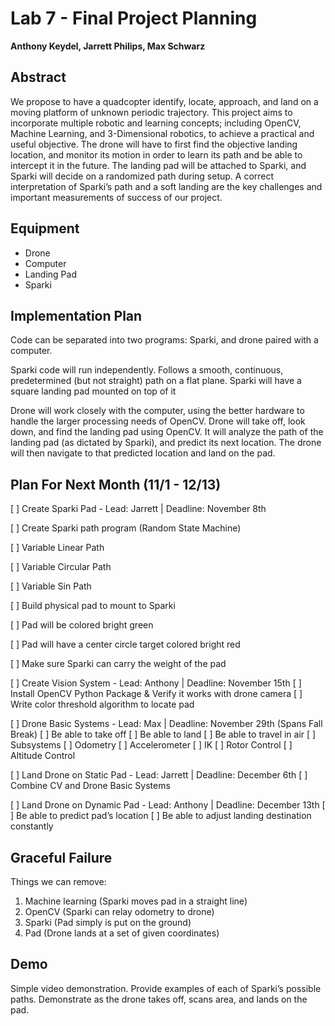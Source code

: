 # Lab 7 - Final Project Planning
**Anthony Keydel, Jarrett Philips, Max Schwarz**

## Abstract
We propose to have a quadcopter identify, locate, approach, and land on a moving platform of unknown periodic trajectory.  This project aims to incorporate multiple robotic and learning concepts; including OpenCV, Machine Learning, and 3-Dimensional robotics, to achieve a practical and useful objective. The drone will have to first find the objective landing location, and monitor its motion in order to learn its path and be able to intercept it in the future. The landing pad will be attached to Sparki, and Sparki will decide on a randomized path during setup. A correct interpretation of Sparki’s path and a soft landing are the key challenges and important measurements of success of our project.  

## Equipment
- Drone
- Computer
- Landing Pad
- Sparki

## Implementation Plan
Code can be separated into two programs: Sparki, and drone paired with a computer.

Sparki code will run independently.
Follows a smooth, continuous, predetermined (but not straight) path on a flat plane. Sparki will have a square landing pad mounted on top of it

Drone will work closely with the computer, using the better hardware to handle the larger processing needs of OpenCV.
Drone will take off, look down, and find the landing pad using OpenCV. It will analyze the path of the landing pad (as dictated by Sparki), and predict its next location. The drone will then navigate to that predicted location and land on the pad. 

## Plan For Next Month (11/1 - 12/13)
[ ] Create Sparki Pad - Lead: Jarrett | Deadline: November 8th
 
 [ ] Create Sparki path program (Random State Machine)
  
  [ ] Variable Linear Path
  
  [ ] Variable Circular Path
  
  [ ] Variable Sin Path 
 
 [ ] Build physical pad to mount to Sparki
  
  [ ] Pad will be colored bright green
  
  [ ] Pad will have a center circle target colored bright red
 
 [ ] Make sure Sparki can carry the weight of the pad

[ ] Create Vision System - Lead: Anthony | Deadline: November 15th
 [ ] Install OpenCV Python Package & Verify it works with drone camera
 [ ] Write color threshold algorithm to locate pad

[ ] Drone Basic Systems - Lead: Max | Deadline: November 29th (Spans Fall Break)
 [ ] Be able to take off
 [ ] Be able to land
 [ ] Be able to travel in air
  [ ] Subsystems
  [ ] Odometry
  [ ] Accelerometer
  [ ] IK
  [ ] Rotor Control
  [ ] Altitude Control

[ ] Land Drone on Static Pad - Lead: Jarrett | Deadline: December 6th 
 [ ] Combine CV and Drone Basic Systems

[ ] Land Drone on Dynamic Pad - Lead: Anthony | Deadline: December 13th
 [ ] Be able to predict pad’s location
 [ ] Be able to adjust landing destination constantly

## Graceful Failure
Things we can remove:
1. Machine learning (Sparki moves pad in a straight line)
2. OpenCV (Sparki can relay odometry to drone)
3. Sparki (Pad simply is put on the ground)
4. Pad (Drone lands at a set of given coordinates)

## Demo
Simple video demonstration.  Provide examples of each of Sparki’s possible paths. Demonstrate as the drone takes off, scans area, and lands on the pad. 

